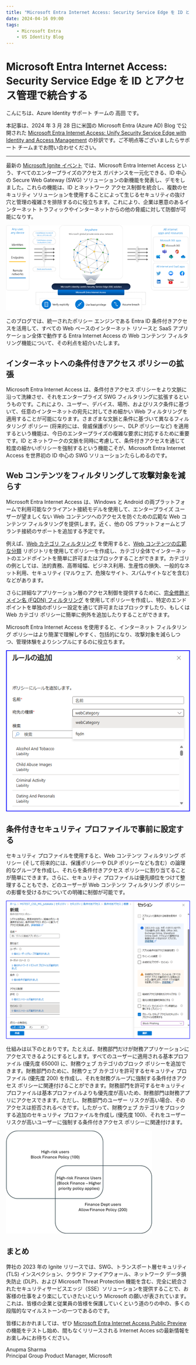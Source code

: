 ```yaml
---
title: "Microsoft Entra Internet Access: Security Service Edge を ID とアクセス管理で統合する"
date: 2024-04-16 09:00
tags:
    - Microsoft Entra
    - US Identity Blog
---
```


# Microsoft Entra Internet Access: Security Service Edge を ID とアクセス管理で統合する

こんにちは、Azure Identity サポート チームの 高田 です。

本記事は、2024 年 3 月 28 日に米国の Microsoft Entra (Azure AD) Blog で公開された [Microsoft Entra Internet Access: Unify Security Service Edge with Identity and Access Management](https://techcommunity.microsoft.com/t5/microsoft-entra-blog/microsoft-entra-internet-access-unify-security-service-edge-with/ba-p/4088980) の抄訳です。ご不明点等ございましたらサポート チームまでお問い合わせください。

----

最新の [Microsoft Ignite イベント](https://www.youtube.com/watch?v=_EGK57wwHfs&t=1027s) では、Microsoft Entra Internet Access という、すべてのエンタープライズのアクセス ガバナンスを一元化できる、ID 中心の Secure Web Gateway (SWG) ソリューションの新機能を発表し、デモをしました。これらの機能は、ID とネットワーク アクセス制御を統合し、複数のセキュリティ ソリューションを使用することによって生じるセキュリティの抜け穴と管理の複雑さを排除するのに役立ちます。これにより、企業は悪意のあるインターネット トラフィックやインターネットからの他の脅威に対して防御が可能になりす。

![図 1: Saas アプリや Microsoft 365 アプリなどすべてのインターネット上のリソースに対して ID を中心とした SQG ソリューションでアクセスを保護します。](./microsoft-entra-internet-access-unify-security-service-edge-with/pic1.png)

このブログでは、統一されたポリシー エンジンである Entra ID 条件付きアクセスを活用して、すべての Web ベースのインターネット リソースと SaaS アプリケーション全体で動作する Entra Internet Access の Web コンテンツ フィルタリング機能について、その利点を紹介いたします。

## インターネットへの条件付きアクセス ポリシーの拡張

Microsoft Entra Internet Access は、条件付きアクセス ポリシーをより文脈に沿って洗練させ、それをエンタープライズ SWG フィルタリングに拡張するというものです。これにより、ユーザー、デバイス、場所、およびリスク条件に基づいて、任意のインターネットの宛先に対してきめ細かい Web フィルタリングを適用することが可能になります。さまざまな文脈と条件に基づいて異なるフィルタリング ポリシー (将来的には、脅威保護ポリシー、DLP ポリシーなど) を適用するという機能は、今日のエンタープライズの複雑な要求に対応するために重要です。ID とネットワークの文脈を同時に考慮して、条件付きアクセスを通じて粒度の細かいポリシーを強制するという機能こそが、Microsoft Entra Internet Access を世界初の ID 中心の SWG ソリューションたらしめるのです。

## Web コンテンツをフィルタリングして攻撃対象を減らす

Microsoft Entra Internet Access は、Windows と Android の両プラットフォームで利用可能なクライアント接続モデルを使用して、エンタープライズ ユーザーが望ましくない Web コンテンツへのアクセスを防ぐための広範な Web コンテンツ フィルタリングを提供します。近く、他の OS プラットフォームとブランチ接続のサポートを追加する予定です。

例えば、[Web カテゴリ フィルタリング](https://learn.microsoft.com/ja-jp/entra/global-secure-access/how-to-configure-web-content-filtering) を使用すると、[Web コンテンツの広範な分類](https://learn.microsoft.com/ja-jp/entra/global-secure-access/reference-web-content-filtering-categories) リポジトリを使用してポリシーを作成し、カテゴリ全体でインターネットのエンドポイントを簡単に許可またはブロックすることができます。カテゴリの例としては、法的責務、高帯域幅、ビジネス利用、生産性の損失、一般的なネット利用、セキュリティ (マルウェア、危険なサイト、スパムサイトなどを含む) などがあります。

さらに詳細なアプリケーション層のアクセス制御を提供するために、[完全修飾ドメイン名 (FQDN) フィルタリング](https://learn.microsoft.com/ja-jp/entra/global-secure-access/how-to-configure-web-content-filtering) を使用してポリシーを作成し、特定のエンドポイントを単独のポリシー設定を通じて許可またはブロックすしたり、もしくは Web カテゴリ ポリシーに簡単に例外を追加したりすることができます。

Microsoft Entra Internet Access を使用すると、インターネット フィルタリング ポリシーはより簡潔で理解しやすく、包括的になり、攻撃対象を減らしつつ、管理体験をよりシンプルにするのに役立ちます。

![図 2: Web コンテンツ フィルタリング](./microsoft-entra-internet-access-unify-security-service-edge-with/pic2.png)

## 条件付きセキュリティ プロファイルで事前に設定する

セキュリティ プロファイルを使用すると、Web コンテンツ フィルタリング ポリシー (そして将来的には、保護ポリシーや DLP ポリシーなども含む）の論理的なグループを作成し、それらを条件付きアクセス ポリシーに割り当てることが簡単にできます。さらに、セキュリティ プロファイルは優先順位をつけて整理することもでき、どのユーザーが Web コンテンツ フィルタリング ポリシーの影響を受けるかについての明確に制御が可能です。

![図 3: セキュリティ プロファイルと条件付きアクセスの統合](./microsoft-entra-internet-access-unify-security-service-edge-with/pic3.png)

仕組みは以下のとおりです。たとえば、財務部門だけが財務アプリケーションにアクセスできるようにするとします。すべてのユーザーに適用される基本プロファイル (優先度 65000) に、財務ウェブ カテゴリのブロック ポリシーを追加できます。財務部門のために、財務ウェブ カテゴリを許可するセキュリティ プロファイル (優先度 200) を作成し、それを財務グループに強制する条件付きアクセス ポリシーに関連付けることができます。財務部門を許可するセキュリティ プロファイルは基本プロファイルよりも優先度が高いため、財務部門は財務アプリにアクセスできます。ただし、財務部門のユーザー リスクが高い場合、そのアクセスは拒否されるべきです。したがって、財務ウェブ カテゴリをブロックする追加のセキュリティ プロファイルを作成し (優先度 100)、それをユーザー リスクが高いユーザーに強制する条件付きアクセス ポリシーに関連付けます。

![図 4: セキュリティ プロファイルの優先順位](./microsoft-entra-internet-access-unify-security-service-edge-with/pic4.png)

## まとめ

弊社の 2023 年の Ignite リリースでは、SWG、トランスポート層セキュリティ (TLS) インスペクション、クラウド ファイアウォール、ネットワーク データ損失防止 (DLP)、および Microsoft Threat Protection 機能を含む、完全に統合されたセキュリティサービスエッジ（SSE）ソリューションを提供することで、お客様の仕事をより楽にしていきたいという Microsoft の願いが表されています。これは、皆様の企業と従業員の皆様を保護していくという道のりの中の、多くの段階的なマイルストーンの一つであるのです。

皆様におかれましては、ぜひ [Microsoft Entra Internet Access Public Preview](https://entra.microsoft.com/#view/Microsoft_Azure_Network_Access/Welcome.ReactView) の機能をテストし始め、間もなくリリースされる Internet Acces sの最新情報をお楽しみにお待ちください。

Anupma Sharma  
Principal Group Product Manager, Microsoft
